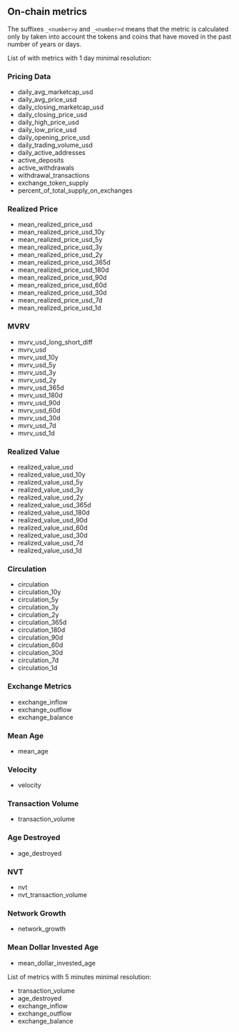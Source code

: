 ## On-chain metrics

The suffixes `_<number>y` and `_<number>d` means that the metric is calculated only by taken into account the tokens and coins that have moved in the past number of years or days.

List of with metrics with 1 day minimal resolution:

### Pricing Data

- daily_avg_marketcap_usd
- daily_avg_price_usd
- daily_closing_marketcap_usd
- daily_closing_price_usd
- daily_high_price_usd
- daily_low_price_usd
- daily_opening_price_usd
- daily_trading_volume_usd
- daily_active_addresses
- active_deposits
- active_withdrawals
- withdrawal_transactions
- exchange_token_supply
- percent_of_total_supply_on_exchanges

### Realized Price

- mean_realized_price_usd
- mean_realized_price_usd_10y
- mean_realized_price_usd_5y
- mean_realized_price_usd_3y
- mean_realized_price_usd_2y
- mean_realized_price_usd_365d
- mean_realized_price_usd_180d
- mean_realized_price_usd_90d
- mean_realized_price_usd_60d
- mean_realized_price_usd_30d
- mean_realized_price_usd_7d
- mean_realized_price_usd_1d

### MVRV

- mvrv_usd_long_short_diff
- mvrv_usd
- mvrv_usd_10y
- mvrv_usd_5y
- mvrv_usd_3y
- mvrv_usd_2y
- mvrv_usd_365d
- mvrv_usd_180d
- mvrv_usd_90d
- mvrv_usd_60d
- mvrv_usd_30d
- mvrv_usd_7d
- mvrv_usd_1d

### Realized Value

- realized_value_usd
- realized_value_usd_10y
- realized_value_usd_5y
- realized_value_usd_3y
- realized_value_usd_2y
- realized_value_usd_365d
- realized_value_usd_180d
- realized_value_usd_90d
- realized_value_usd_60d
- realized_value_usd_30d
- realized_value_usd_7d
- realized_value_usd_1d

### Circulation

- circulation
- circulation_10y
- circulation_5y
- circulation_3y
- circulation_2y
- circulation_365d
- circulation_180d
- circulation_90d
- circulation_60d
- circulation_30d
- circulation_7d
- circulation_1d

### Exchange Metrics

- exchange_inflow
- exchange_outflow
- exchange_balance

### Mean Age

- mean_age

### Velocity

- velocity

### Transaction Volume

- transaction_volume

### Age Destroyed

- age_destroyed

### NVT

- nvt
- nvt_transaction_volume

### Network Growth

- network_growth

### Mean Dollar Invested Age

- mean_dollar_invested_age

List of metrics with 5 minutes minimal resolution:

- transaction_volume
- age_destroyed
- exchange_inflow
- exchange_outflow
- exchange_balance